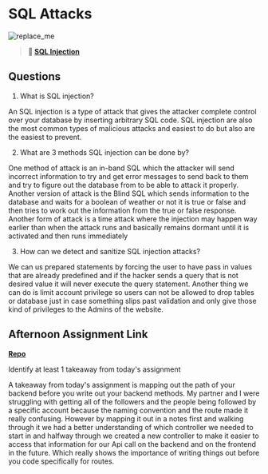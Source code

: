 # SQL Attacks

![replace_me](https://codeworks.blob.core.windows.net/public/assets/img/illustrations/placeholder.svg)

> **📖 [SQL Injection](https://codeworksacademy.com/fs-student-guide/resources/wk11/03-SQL-Injection)**

## Questions

1. What is SQL injection?

An SQL injection is a type of attack that gives the attacker complete control over your database by inserting arbitrary SQL code. SQL injection are also the most common types of malicious attacks and easiest to do but also are the easiest to prevent.

2. What are 3 methods SQL injection can be done by?

One method of attack is an in-band SQL which the attacker will send incorrect information to try and get error messages to send back to them and try to figure out the database from to be able to attack it properly. Another version of attack is the Blind SQL which sends information to the database and waits for a boolean of weather or not it is true or false and then tries to work out the information from the true or false response. Another form of attack is a time attack where the injection may happen way earlier than when the attack runs and basically remains dormant until it is activated and then runs immediately



3. How can we detect and sanitize SQL injection attacks?

We can us prepared statements by forcing the user to have pass in values that are already predefined and if the hacker sends a query that is not desired value it will never execute the query statement. Another thing we can do is limit account privilege so users can not be allowed to drop tables or database just in case something slips past validation and only give those kind of privileges to the Admins of the website.
## Afternoon Assignment Link

**[Repo](https://github.com/TylerRice27/FriendZone)**

Identify at least 1 takeaway from today's assignment

A takeaway from today's assignment is mapping out the path of your backend before you write out your backend methods. My partner and I were struggling with getting all of the followers and the people being followed by a specific account because the naming convention and the route made it really confusing. However by mapping it out in a notes first and walking through it we had a better understanding of which controller we needed to start in and halfway through we created a new controller to make it easier to access that information for our Api call on the backend and on the frontend in the future. Which really shows the importance of writing things out before you code specifically for routes.